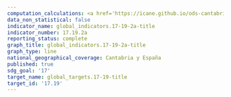```yaml
---
computation_calculations: <a href='https://icane.github.io/ods-cantabria/assets/pdf/17.19.2a.1.pdf' target='_blank'>Proporción de países que a) han realizado al menos un censo de población y vivienda en los últimos diez años; y b) han registrado el 100% de los nacimientos y el 80% de las defunciones</a>
data_non_statistical: false
indicator_name: global_indicators.17-19-2a-title
indicator_number: 17.19.2a
reporting_status: complete
graph_title: global_indicators.17-19-2a-title
graph_type: line
national_geographical_coverage: Cantabria y España
published: true
sdg_goal: '17'
target_name: global_targets.17-19-title
target_id: '17.19'
---
```

